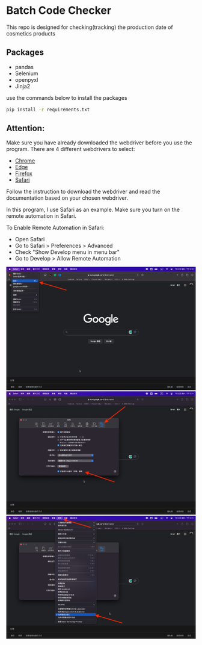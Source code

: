 # Batch Code Checker

This repo is designed for checking(tracking) the production date of cosmetics products

## Packages
- pandas
- Selenium
- openpyxl
- Jinja2

use the commands below to install the packages
```bash
pip install -r requirements.txt
```

## Attention:
Make sure you have already downloaded the webdriver before you use the program.
There are 4 different webdrivers to select:
- [Chrome](https://chromedriver.chromium.org/downloads)
- [Edge](https://developer.microsoft.com/en-us/microsoft-edge/tools/webdriver/)
- [Firefox](https://github.com/mozilla/geckodriver/releases)
- [Safari](https://webkit.org/blog/6900/webdriver-support-in-safari-10/)

Follow the instruction to download the webdriver and read the documentation based on your chosen webdriver.

In this program, I use Safari as an example.
Make sure you turn on the remote automation in Safari.

To Enable Remote Automation in Safari:
- Open Safari
- Go to Safari > Preferences > Advanced
- Check "Show Develop menu in menu bar"
- Go to Develop > Allow Remote Automation

![settings](./img/img1.png)
![Show Develop menu in menu bar](./img/img2.png)
![Allow Remote Automation](./img/img3.png)
